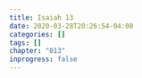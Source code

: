 ```yaml
---
title: Isaiah 13
date: 2020-03-28T20:26:54-04:00
categories: []
tags: []
chapter: "013"
inprogress: false
---
```


